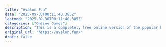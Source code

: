 ```yaml
---
title: "Avalon Fun"
date: "2025-09-30T00:11:40.385Z"
lastmod: "2025-09-30T00:11:40.385Z"
categories: ["Online Games"]
description: "This is a completely free online version of the popular board game"
original_url: "https://avalon.fun/"
draft: false
---
```

